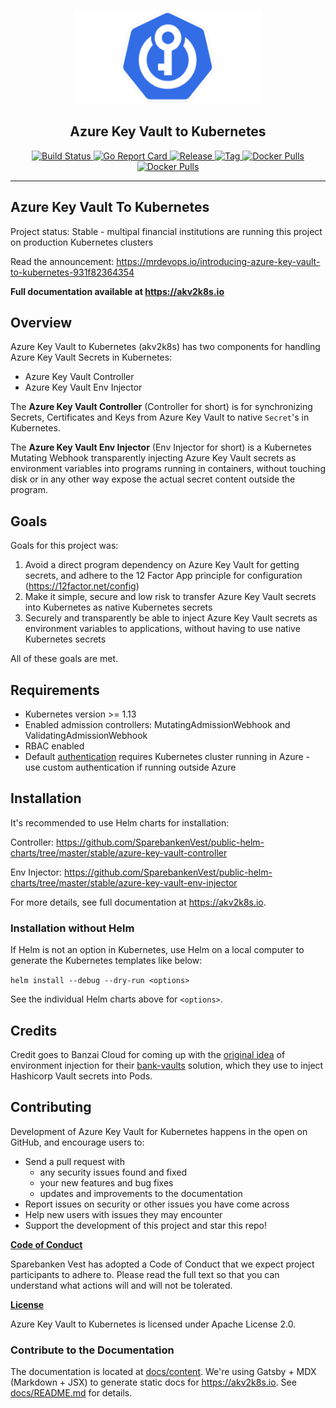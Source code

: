 <p align="center"><img src="akv2k8s.png" width="300" /></p>
<h2 align="center">Azure Key Vault to Kubernetes</h2>
<p align="center">

  <a href="https://github.com/SparebankenVest/azure-key-vault-to-kubernetes/actions">
    <img src="https://img.shields.io/github/workflow/status/sparebankenvest/azure-key-vault-to-kubernetes/build?style=flat&label=build" alt="Build Status">
  </a>

  <a href="https://goreportcard.com/report/github.com/SparebankenVest/azure-key-vault-to-kubernetes">
    <img src="https://goreportcard.com/badge/github.com/SparebankenVest/azure-key-vault-to-kubernetes?style=flat" alt="Go Report Card">
  </a>
 
  <a href="https://github.com/SparebankenVest/azure-key-vault-to-kubernetes/releases/latest">
    <img src="https://img.shields.io/github/v/release/sparebankenvest/azure-key-vault-to-kubernetes?sort=semver&style=flat&label=latest%20release" alt="Release">
  </a>

  <a href="https://github.com/SparebankenVest/azure-key-vault-to-kubernetes/releases/latest">
    <img src="https://img.shields.io/github/v/tag/sparebankenvest/azure-key-vault-to-kubernetes?style=flat&label=latest%20tag" alt="Tag">
  </a>

  <a href="https://hub.docker.com/r/spvest/azure-keyvault-controller">
    <img src="https://img.shields.io/docker/pulls/spvest/azure-keyvault-controller?label=controller%20downloads&style=flat" alt="Docker Pulls">
  </a>

  <a href="https://hub.docker.com/r/spvest/azure-keyvault-webhook">
    <img src="https://img.shields.io/docker/pulls/spvest/azure-keyvault-webhook?label=env-injector%20downloads&style=flat" alt="Docker Pulls">
  </a>

<p>

---

## Azure Key Vault To Kubernetes  

Project status: Stable - multipal financial institutions are running this project on production Kubernetes clusters

Read the announcement: https://mrdevops.io/introducing-azure-key-vault-to-kubernetes-931f82364354

**Full documentation available at https://akv2k8s.io**

## Overview

Azure Key Vault to Kubernetes (akv2k8s) has two components for handling Azure Key Vault Secrets in Kubernetes:

* Azure Key Vault Controller
* Azure Key Vault Env Injector

The **Azure Key Vault Controller** (Controller for short) is for synchronizing Secrets, Certificates and Keys from Azure Key Vault to native `Secret`'s in Kubernetes.

The **Azure Key Vault Env Injector** (Env Injector for short) is a Kubernetes Mutating Webhook transparently injecting Azure Key Vault secrets as environment variables into programs running in containers, without touching disk or in any other way expose the actual secret content outside the program.

## Goals

Goals for this project was:

1. Avoid a direct program dependency on Azure Key Vault for getting secrets, and adhere to the 12 Factor App principle for configuration (https://12factor.net/config)
2. Make it simple, secure and low risk to transfer Azure Key Vault secrets into Kubernetes as native Kubernetes secrets
3. Securely and transparently be able to inject Azure Key Vault secrets as environment variables to applications, without having to use native Kubernetes secrets

All of these goals are met.

## Requirements

* Kubernetes version >= 1.13 
* Enabled admission controllers: MutatingAdmissionWebhook and ValidatingAdmissionWebhook
* RBAC enabled
* Default [authentication](#authentication) requires Kubernetes cluster running in Azure - use custom authentication if running outside Azure

## Installation

It's recommended to use Helm charts for installation:

Controller: https://github.com/SparebankenVest/public-helm-charts/tree/master/stable/azure-key-vault-controller

Env Injector: https://github.com/SparebankenVest/public-helm-charts/tree/master/stable/azure-key-vault-env-injector

For more details, see full documentation at https://akv2k8s.io.


### Installation without Helm

If Helm is not an option in Kubernetes, use Helm on a local computer to generate the Kubernetes templates like below:

`helm install --debug --dry-run <options>`

See the individual Helm charts above for `<options>`.

## Credits

Credit goes to Banzai Cloud for coming up with the [original idea](https://banzaicloud.com/blog/inject-secrets-into-pods-vault/) of environment injection for their [bank-vaults](https://github.com/banzaicloud/bank-vaults) solution, which they use to inject Hashicorp Vault secrets into Pods.

## Contributing

Development of Azure Key Vault for Kubernetes happens in the open on GitHub, and encourage users to:

* Send a pull request with 
  * any security issues found and fixed
  * your new features and bug fixes
  * updates and improvements to the documentation
* Report issues on security or other issues you have come across
* Help new users with issues they may encounter
* Support the development of this project and star this repo!

**[Code of Conduct](CODE_OF_CONDUCT.md)**

Sparebanken Vest has adopted a Code of Conduct that we expect project participants to adhere to. Please read the full text so that you can understand what actions will and will not be tolerated.

**[License](LICENSE)**

Azure Key Vault to Kubernetes is licensed under Apache License 2.0.

### Contribute to the Documentation

The documentation is located at [docs/content](docs/content). We're using Gatsby + MDX (Markdown + JSX) to generate static docs for https://akv2k8s.io. See [docs/README.md](docs/README.md) for details.

